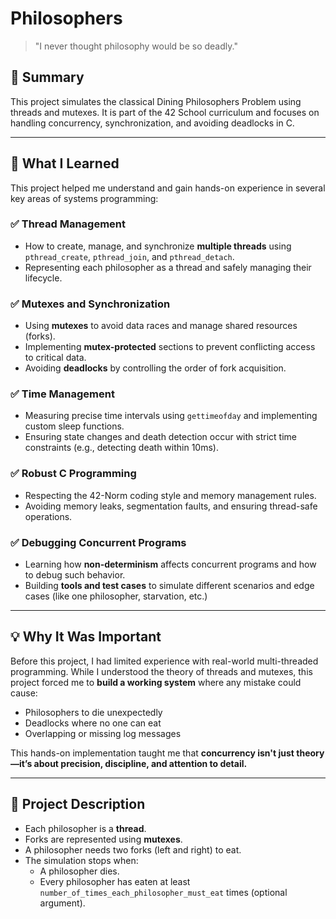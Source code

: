 # Philosophers

> "I never thought philosophy would be so deadly."

## 🧠 Summary

This project simulates the classical Dining Philosophers Problem using threads and mutexes. It is part of the 42 School curriculum and focuses on handling concurrency, synchronization, and avoiding deadlocks in C.

---

## 🚀 What I Learned

This project helped me understand and gain hands-on experience in several key areas of systems programming:

### ✅ Thread Management
- How to create, manage, and synchronize **multiple threads** using `pthread_create`, `pthread_join`, and `pthread_detach`.
- Representing each philosopher as a thread and safely managing their lifecycle.

### ✅ Mutexes and Synchronization
- Using **mutexes** to avoid data races and manage shared resources (forks).
- Implementing **mutex-protected** sections to prevent conflicting access to critical data.
- Avoiding **deadlocks** by controlling the order of fork acquisition.

### ✅ Time Management
- Measuring precise time intervals using `gettimeofday` and implementing custom sleep functions.
- Ensuring state changes and death detection occur with strict time constraints (e.g., detecting death within 10ms).

### ✅ Robust C Programming
- Respecting the 42-Norm coding style and memory management rules.
- Avoiding memory leaks, segmentation faults, and ensuring thread-safe operations.

### ✅ Debugging Concurrent Programs
- Learning how **non-determinism** affects concurrent programs and how to debug such behavior.
- Building **tools and test cases** to simulate different scenarios and edge cases (like one philosopher, starvation, etc.)

---

## 💡 Why It Was Important

Before this project, I had limited experience with real-world multi-threaded programming. While I understood the theory of threads and mutexes, this project forced me to **build a working system** where any mistake could cause:

- Philosophers to die unexpectedly
- Deadlocks where no one can eat
- Overlapping or missing log messages

This hands-on implementation taught me that **concurrency isn't just theory—it’s about precision, discipline, and attention to detail.**

---

## 🧩 Project Description

- Each philosopher is a **thread**.
- Forks are represented using **mutexes**.
- A philosopher needs two forks (left and right) to eat.
- The simulation stops when:
  - A philosopher dies.
  - Every philosopher has eaten at least `number_of_times_each_philosopher_must_eat` times (optional argument).